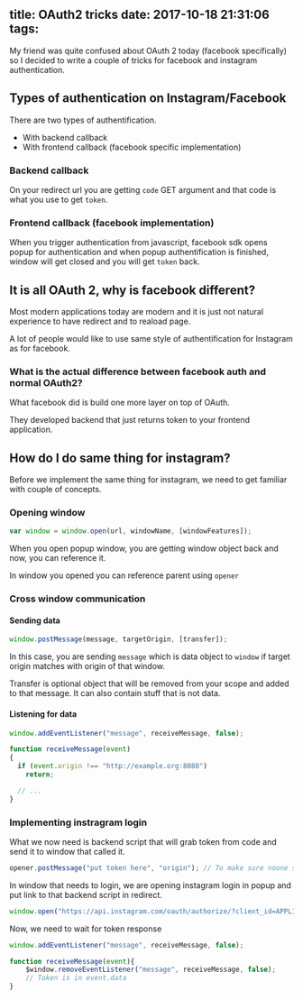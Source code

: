title: OAuth2 tricks
date: 2017-10-18 21:31:06
tags:
---

My friend was quite confused about OAuth 2 today (facebook specifically) so I decided to write a couple of tricks for facebook and instagram authentication. 

## Types of authentication on Instagram/Facebook

There are two types of authentification. 

* With backend callback
* With frontend callback (facebook specific implementation)

### Backend callback

On your redirect url you are getting ``code`` GET argument and that code is what you use to get ``token``. 

### Frontend callback (facebook implementation)

When you trigger authentication from javascript, facebook sdk opens popup for authentication and when popup authentification is finished, window will get closed and you will get ``token`` back. 

## It is all OAuth 2, why is facebook different? 

Most modern applications today are modern and it is just not natural experience to have redirect and to reaload page. 

A lot of people would like to use same style of authentification for Instagram as for facebook. 

### What is the actual difference between facebook auth and normal OAuth2? 

What facebook did is build one more layer on top of OAuth. 

They developed backend that just returns token to your frontend application. 

## How do I do same thing for instagram? 

Before we implement the same thing for instagram, we need to get familiar with couple of concepts. 

### Opening window

```javascript
var window = window.open(url, windowName, [windowFeatures]);
```

When you open popup window, you are getting window object back and now, you can reference it. 

In window you opened you can reference parent using ``opener``

### Cross window communication

#### Sending data

```javascript
window.postMessage(message, targetOrigin, [transfer]);
```

In this case, you are sending ``message`` which is data object to ``window`` if target origin matches with origin of that window. 

Transfer is optional object that will be removed from your scope and added to that message. It can also contain stuff that is not data. 

#### Listening for data

```javascript
window.addEventListener("message", receiveMessage, false);

function receiveMessage(event)
{
  if (event.origin !== "http://example.org:8080")
    return;

  // ...
}
```

### Implementing instragram login

What we now need is backend script that will grab token from code and send it to window that called it. 

```javascript
opener.postMessage("put token here", "origin"); // To make sure noone steals token, use origin
```

In window that needs to login, we are opening instagram login in popup and put link to that backend script in redirect. 

```javascript
window.open("https://api.instagram.com/oauth/authorize/?client_id=APPLICATION_ID&redirect_uri="+window.location + "auth/instagram"+"&response_type=code");
```

Now, we need to wait for token response

```javascript
window.addEventListener("message", receiveMessage, false);

function receiveMessage(event){
	$window.removeEventListener("message", receiveMessage, false);
	// Token is in event.data
}
```

